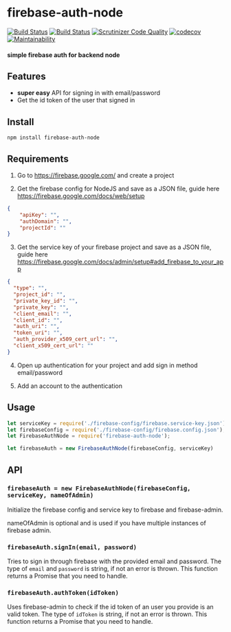 # firebase-auth-node

[![Build Status](https://travis-ci.org/kundkingan/firebase-auth-node.svg?branch=master)](https://travis-ci.org/kundkingan/firebase-auth-node)
[![Build Status](https://scrutinizer-ci.com/g/kundkingan/firebase-auth-node/badges/build.png?b=master)](https://scrutinizer-ci.com/g/kundkingan/firebase-auth-node/build-status/master)
[![Scrutinizer Code Quality](https://scrutinizer-ci.com/g/kundkingan/firebase-auth-node/badges/quality-score.png?b=master)](https://scrutinizer-ci.com/g/kundkingan/firebase-auth-node/?branch=master)
[![codecov](https://codecov.io/gh/kundkingan/firebase-auth-node/branch/master/graph/badge.svg)](https://codecov.io/gh/kundkingan/firebase-auth-node)
[![Maintainability](https://api.codeclimate.com/v1/badges/8926b3a80e23331392e7/maintainability)](https://codeclimate.com/github/kundkingan/firebase-auth-node/maintainability)

#### simple firebase auth for backend node

## Features

- **super easy** API for signing in with email/password
- Get the id token of the user that signed in



## Install

```
npm install firebase-auth-node
```

## Requirements

1. Go to https://firebase.google.com/ and create a project

2. Get the firebase config for NodeJS and save as a JSON file, guide here https://firebase.google.com/docs/web/setup
```json
{
	"apiKey": "",
	"authDomain": "",
	"projectId": ""
}
```

3. Get the service key of your firebase project and save as a JSON file, guide here https://firebase.google.com/docs/admin/setup#add_firebase_to_your_app
```json
{
  "type": "",
  "project_id": "",
  "private_key_id": "",
  "private_key": "",
  "client_email": "",
  "client_id": "",
  "auth_uri": "",
  "token_uri": "",
  "auth_provider_x509_cert_url": "",
  "client_x509_cert_url": ""
}
```
4. Open up authentication for your project and add sign in method email/password

5. Add an account to the authentication


## Usage

```js
let serviceKey = require('./firebase-config/firebase.service-key.json'); // The service key of the firebase project
let firebaseConfig = require('./firebase-config/firebase.config.json'); // The config for the firebase project
let FirebaseAuthNode = require('firebase-auth-node');

let firebaseAuth = new FirebaseAuthNode(firebaseConfig, serviceKey)
```

## API

### `firebaseAuth = new FirebaseAuthNode(firebaseConfig, serviceKey, nameOfAdmin)`

Initialize the firebase config and service key to firebase and firebase-admin. 

nameOfAdmin is optional and is used if you have multiple instances of firebase admin.

### `firebaseAuth.signIn(email, password)`

Tries to sign in through firebase with the provided email and password. The type of `email` and `password` is string, if not an error is thrown. This function returns a Promise that you need to handle.

### `firebaseAuth.authToken(idToken)`

Uses firebase-admin to check if the id token of an user you provide is an valid token. The type of `idToken` is string, if not an error is thrown. This function returns a Promise that you need to handle.
